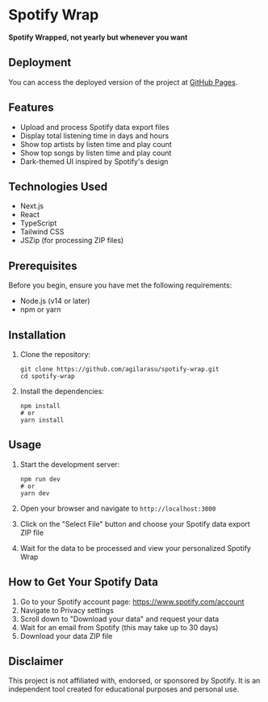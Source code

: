 # Spotify Wrap
**Spotify Wrapped, not yearly but whenever you want**
## Deployment
You can access the deployed version of the project at [GitHub Pages](https://agilarasu.github.io/spotify-wrap).


## Features

- Upload and process Spotify data export files
- Display total listening time in days and hours
- Show top artists by listen time and play count
- Show top songs by listen time and play count
- Dark-themed UI inspired by Spotify's design

## Technologies Used

- Next.js
- React
- TypeScript
- Tailwind CSS
- JSZip (for processing ZIP files)

## Prerequisites

Before you begin, ensure you have met the following requirements:

- Node.js (v14 or later)
- npm or yarn

## Installation

1. Clone the repository:
   ```
   git clone https://github.com/agilarasu/spotify-wrap.git
   cd spotify-wrap
   ```

2. Install the dependencies:
   ```
   npm install
   # or
   yarn install
   ```

## Usage

1. Start the development server:
   ```
   npm run dev
   # or
   yarn dev
   ```

2. Open your browser and navigate to `http://localhost:3000`

3. Click on the "Select File" button and choose your Spotify data export ZIP file

4. Wait for the data to be processed and view your personalized Spotify Wrap

## How to Get Your Spotify Data

1. Go to your Spotify account page: https://www.spotify.com/account
2. Navigate to Privacy settings
3. Scroll down to "Download your data" and request your data
4. Wait for an email from Spotify (this may take up to 30 days)
5. Download your data ZIP file

## Disclaimer

This project is not affiliated with, endorsed, or sponsored by Spotify. It is an independent tool created for educational purposes and personal use.